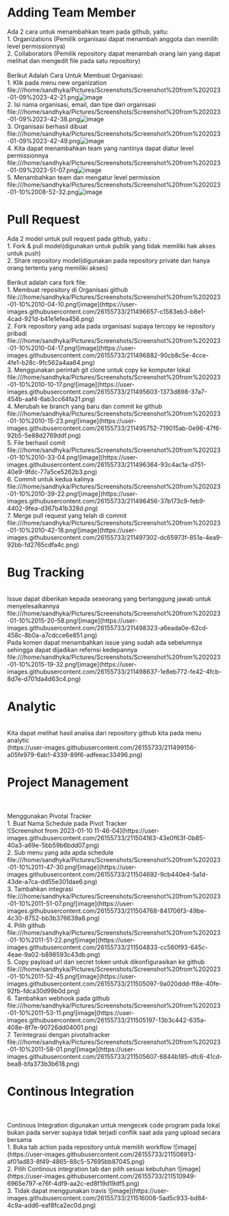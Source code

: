 <h1>Adding Team Member</h1>

Ada 2 cara untuk menambahkan team pada github, yaitu:
<br>1. Organizations (Pemilik organisasi dapat menambah anggota dan memilih level permissionnya)
<br>2. Collaborators (Pemilik repository dapat menambah orang lain yang dapat melihat dan mengedit file pada satu repository)
<br><br>
Berikut Adalah Cara Untuk Membuat Organisasi:
<br>1. Klik pada menu new organization
file:///home/sandhyka/Pictures/Screenshots/Screenshot%20from%202023-01-09%2023-42-21.png![image](https://user-images.githubusercontent.com/26155733/211492685-79226797-670b-47ba-b7ca-4aabb76d33a3.png)
<br>2. Isi nama organisasi, email, dan tipe dari organisasi
file:///home/sandhyka/Pictures/Screenshots/Screenshot%20from%202023-01-09%2023-42-38.png![image](https://user-images.githubusercontent.com/26155733/211492963-50136a95-b533-4a75-a01a-60076f523607.png)
<br>3. Organisasi berhasil dibuat
file:///home/sandhyka/Pictures/Screenshots/Screenshot%20from%202023-01-09%2023-42-49.png![image](https://user-images.githubusercontent.com/26155733/211493100-b201058f-3af0-4438-a1dd-21d929624504.png)
<br>4. Kita dapat menambahkan team yang nantinya dapat diatur level permissionnya
file:///home/sandhyka/Pictures/Screenshots/Screenshot%20from%202023-01-09%2023-51-07.png![image](https://user-images.githubusercontent.com/26155733/211493215-1d3f0f07-a394-4943-bec5-b269dfd4213d.png)
<br>5. Menambahkan team dan mengatur level permission
file:///home/sandhyka/Pictures/Screenshots/Screenshot%20from%202023-01-10%2008-52-32.png![image](https://user-images.githubusercontent.com/26155733/211493935-8927e677-23e0-4eff-96d1-a01543a95732.png)

<H1>Pull Request</h1>
Ada 2 model untuk pull request pada github, yaitu :
<br>1. Fork & pull model(digunakan untuk publik yang tidak memiliki hak akses untuk push)
<br>2. Share repository model(digunakan pada repository private dan hanya orang tertentu yang memiliki akses)
<br><br>
Berikut adalah cara fork file:
<br>1. Membuat repository di Organisasi github
file:///home/sandhyka/Pictures/Screenshots/Screenshot%20from%202023-01-10%2010-04-10.png![image](https://user-images.githubusercontent.com/26155733/211496657-c1583eb3-b8e1-4cad-921d-b41e1efea456.png)
<br>2. Fork repository yang ada pada organisasi supaya tercopy ke repository pribadi
file:///home/sandhyka/Pictures/Screenshots/Screenshot%20from%202023-01-10%2010-04-17.png![image](https://user-images.githubusercontent.com/26155733/211496882-90cb8c5e-4cce-4fe1-b28c-9fc562a4aa64.png)
<br>3. Menggunakan perintah git clone untuk copy ke komputer lokal
file:///home/sandhyka/Pictures/Screenshots/Screenshot%20from%202023-01-10%2010-10-17.png![image](https://user-images.githubusercontent.com/26155733/211495603-1373d898-37a7-454b-aaf4-6ab3cc64fa21.png)
<br>4. Merubah ke branch yang baru dan commit ke github
file:///home/sandhyka/Pictures/Screenshots/Screenshot%20from%202023-01-10%2010-15-23.png![image](https://user-images.githubusercontent.com/26155733/211495752-719015ab-0e96-47f6-92b5-5e88d2769ddf.png)
<br>5. File berhasil comit
file:///home/sandhyka/Pictures/Screenshots/Screenshot%20from%202023-01-10%2010-33-04.png![image](https://user-images.githubusercontent.com/26155733/211496364-93c4ac1a-d751-40e9-9fdc-77a5ce5262b3.png)
<br>6. Commit untuk kedua kalinya
file:///home/sandhyka/Pictures/Screenshots/Screenshot%20from%202023-01-10%2010-39-22.png![image](https://user-images.githubusercontent.com/26155733/211496456-37b173c9-feb9-4402-9fea-d367b41b328d.png)
<br>7. Merge pull request yang telah di commit
file:///home/sandhyka/Pictures/Screenshots/Screenshot%20from%202023-01-10%2010-42-18.png![image](https://user-images.githubusercontent.com/26155733/211497302-dc65973f-851a-4ea9-92bb-fd2765cdfa4c.png)
<br>
<h1>Bug Tracking</h1>
<br>Issue dapat diberikan kepada seseorang yang bertanggung jawab untuk menyelesaikannya
file:///home/sandhyka/Pictures/Screenshots/Screenshot%20from%202023-01-10%2015-20-58.png![image](https://user-images.githubusercontent.com/26155733/211498323-a6eada0e-62cd-458c-8b0a-a7cdcce6e851.png)
<br>Pada komen dapat menambahkan issue yang sudah ada sebelumnya sehingga dapat dijadikan refernsi kedepannya
file:///home/sandhyka/Pictures/Screenshots/Screenshot%20from%202023-01-10%2015-19-32.png![image](https://user-images.githubusercontent.com/26155733/211498637-1e8eb772-fe42-4fcb-8d7e-d701da4d63c4.png)
<h1>Analytic</h1>
<br> Kita dapat melihat hasil analisa dari repository github kita pada menu analytic
<br>(https://user-images.githubusercontent.com/26155733/211499156-a05fe979-6ab1-4339-89f6-adfeeac33496.png)
<h1>Project Management</h1>
<br><br>
Menggunakan Pivotal Tracker
<br>1. Buat Nama Schedule pada Pivot Tracker<br>
![Screenshot from 2023-01-10 11-46-04](https://user-images.githubusercontent.com/26155733/211504163-43e0f63f-0b85-40a3-a69e-5bb59b6bdd07.png)
<br>2. Sub menu yang ada apda schedule 
file:///home/sandhyka/Pictures/Screenshots/Screenshot%20from%202023-01-10%2011-47-30.png![image](https://user-images.githubusercontent.com/26155733/211504692-9cb440e4-5a1d-43de-a7ca-dd55e301dae6.png)
<br>3. Tambahkan integrasi
file:///home/sandhyka/Pictures/Screenshots/Screenshot%20from%202023-01-10%2011-51-07.png![image](https://user-images.githubusercontent.com/26155733/211504768-841706f3-49be-4c30-8752-bb3b376639a8.png)
<br>4. Pilih github
file:///home/sandhyka/Pictures/Screenshots/Screenshot%20from%202023-01-10%2011-51-22.png![image](https://user-images.githubusercontent.com/26155733/211504833-cc560f93-645c-4eae-9a02-b898593c43db.png)
<br>5. Copy payload url dan secret token untuk dikonfigurasikan ke github
file:///home/sandhyka/Pictures/Screenshots/Screenshot%20from%202023-01-10%2011-52-45.png![image](https://user-images.githubusercontent.com/26155733/211505097-9a020ddd-ff8e-40fe-92fb-fdca30d99b0d.png)
<br>6. Tambahkan webhook pada github
file:///home/sandhyka/Pictures/Screenshots/Screenshot%20from%202023-01-10%2011-53-11.png![image](https://user-images.githubusercontent.com/26155733/211505197-13b3c442-635a-408e-8f7e-90726dd04001.png)
<br>7. Terintegrasi dengan pivotaltracker
file:///home/sandhyka/Pictures/Screenshots/Screenshot%20from%202023-01-10%2011-58-01.png![image](https://user-images.githubusercontent.com/26155733/211505607-8844b185-dfc6-41cd-bea8-bfa373b3b618.png)

<h1>Continous Integration</h1>
<br><br>
Continous Integration digunakan untuk mengecek code program pada lokal bukan pada server supaya tidak terjadi conflik saat ada yang upload secara bersama
<br>
1. Buka tab action pada repository untuk memilih workflow
![image](https://user-images.githubusercontent.com/26155733/211508913-af01ad83-8f49-4865-88c5-57695bb87045.png)
<br>
2. Pilih Continous integration tab dan pilih sesuai kebutuhan
![image](https://user-images.githubusercontent.com/26155733/211510949-6965e797-e76f-4df9-aa2c-ed8f19d19df5.png)
<br>
3. Tidak dapat menggunakan travis
![image](https://user-images.githubusercontent.com/26155733/211516008-5ad5c933-bd84-4c9a-add6-eaf8fca2ec0d.png)





